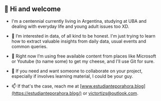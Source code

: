 ## 👋 Hi and welcome
- I'm a centennial currently living in Argentina, studying at UBA and dealing with everyday life and young adult issues too XD.

- 👀 I’m interested in data, of all kind to be honest. I'm just trying to learn how to extract valuable insights from daily data, usual events and common queries.

- 🌱 Right now I’m using free available content from places like Microsoft or Youtube (to name some) to get my cheese, and I'll use Git for sure.

- 💞️ If you need and want someone to collaborate on your project, especially if involves learning material, I could be your guy.

- 📫 If that's the case, reach me at [www.estudianteporahora.blog](https://estudianteporahora.blog/) or <victortizs@outlook.com>.

<!---
victortizs/victortizs is a ✨ special ✨ repository because its `README.md` (this file) appears on your GitHub profile.
You can click the Preview link to take a look at your changes.
--->
